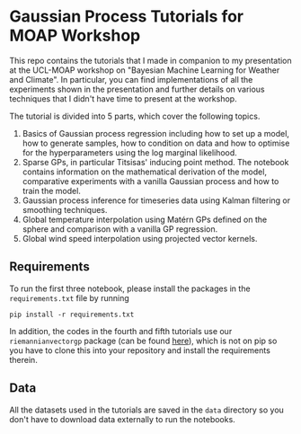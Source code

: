 # Gaussian Process Tutorials for MOAP Workshop

This repo contains the tutorials that I made in companion to my presentation at the UCL-MOAP workshop on "Bayesian Machine Learning for Weather and Climate". In particular, you can find implementations of all the experiments shown in the presentation and further details on various techniques that I didn't have time to present at the workshop.

The tutorial is divided into 5 parts, which cover the following topics.
1. Basics of Gaussian process regression including how to set up a model, how to generate samples, how to condition on data and how to optimise for the hyperparameters using the log marginal likelihood.
2. Sparse GPs, in particular Titsisas' inducing point method. The notebook contains information on the mathematical derivation of the model, comparative experiments with a vanilla Gaussian process and how to train the model.
3. Gaussian process inference for timeseries data using Kalman filtering or smoothing techniques.
4. Global temperature interpolation using Matérn GPs defined on the sphere and comparison with a vanilla GP regression.
5. Global wind speed interpolation using projected vector kernels.

## Requirements
To run the first three notebook, please install the packages in the `requirements.txt` file by running
```
pip install -r requirements.txt
```
In addition, the codes in the fourth and fifth tutorials use our `riemannianvectorgp` package (can be found [here](https://github.com/MJHutchinson/ExtrinsicGaugeIndependentVectorGPs/tree/main/riemannianvectorgp)), which is not on pip so you have to clone this into your repository and install the requirements therein.

## Data
All the datasets used in the tutorials are saved in the `data` directory so you don't have to download data externally to run the notebooks.
